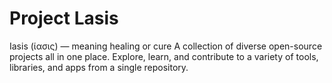 # Project Lasis
Iasis (ίασις) — meaning healing or cure
A collection of diverse open-source projects all in one place. Explore, learn, and contribute to a variety of tools, libraries, and apps from a single repository.
